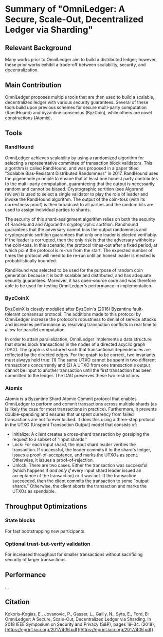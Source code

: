 # Summary of "OmniLedger: A Secure, Scale-Out, Decentralized Ledger via Sharding"

## Relevant Background

Many works prior to OmniLedger aim to build a distributed ledger; however, these prior works exhibit a trade-off between scalability, security, and decentralization.

## Main Contribution

OmniLedger proposes multiple tools that are then used to build a scalable, decentralized ledger with various security guarantees. Several of these tools build upon previous schemes for secure multi-party computation (RandHound) and byzantine consensus (ByzCoin), while others are novel constructions (Atomix).

## Tools

### RandHound

OmniLedger achieves scalability by using a randomized algorithm for selecting a representative committee of transaction block validators. This algorithm is called RandHound, and was proposed in a paper titled "Scalable Bias-Resistant Distributed Randomness" in 2017. RandHound uses the pigeonhole principle to ensure that at least one honest party contributes to the multi-party computation, guaranteeing that the output is necessarily random and cannot be biased. Cryptographic sortition (see Algorand review) is used to select a single validator to play the role of leader and invoke the RandHound algorithm. The output of the coin-toss (with its correctness proof) is then broadcast to all parties and the random bits are used to assign individual parties to shards. 

The security of this shard-assignment algorithm relies on both the security of RandHound and Algorand's cryptographic sortition. Randhound guarantees that the adversary cannot bias the output randomness and cryptographic sortition guarantees that only one leader is elected verifiably. If the leader is corrupted, then the only risk is that the adversary withholds the coin-toss. In this scenario, the protocol times-out after a fixed period, at which point the protocol is re-run from the start. The expected number of times the protocol will need to be re-run until an honest leader is elected is probabilistically bounded.

RandHound was selected to be used for the purpose of random coin generation because it is both scalable and distributed, and has adequate security guarantees. Moreover, it has open-source code and was therefore able to be used for testing OmniLedger's performance in implementation.

### ByzCoinX

ByzCoinX is closely modelled after ByzCoin's (2016) Byzantine fault-tolerant consensus protocol. The additions made to this protocol by OmniLedger increase the protocol's robustness to denial of service attacks and increases performance by resolving transaction conflicts in real time to allow for parallel computation.

In order to attain parallelization, OmniLedger implements a data structure that stores block transactions in the nodes of a directed acyclic graph (DAG). The graph is structured such that transactional dependencies are reflected by the directed edges. For the graph to be correct, two invariants must always hold true: (1) The same UTXO cannot be spent in two different transactions concurrently and (2) A UTXO from one transaction's output cannot be input to another transaction until the first transaction has been committed to the ledger. The DAG preserves these two restrictions.

### Atomix

Atomix is a Byzantine Shard Atomic Commit protocol that enables OmniLedger to perform and commit transactions across multiple shards (as is likely the case for most transactions in practice). Furthermore, it prevents double-spending and ensures that unspent currency from failed transactions are not forever locked. It does this using a three-step protocol in the UTXO (Unspent Transaction Output) model that consists of:

+ Initialize: A client creates a cross-shard transaction by gossiping the request to a subset of "input shards."
+ Lock: For each input shard, the input shard leader verifies the transaction. If successful, the leader commits it to the shard's ledger, issues a proof-of-acceptance, and marks the UTXOs as spent. Otherwise, it issues a proof-of-rejection.
+ Unlock: There are two cases. Either the transaction was successful (which happens if _and only if_ every input shard leader issued an acceptance of the transaction) or it was not. If the transaction succeeded, then the client commits the transaction to some "output shards." Otherwise, the client aborts the transaction and marks the UTXOs as spendable.

## Throughput Optimizations

### State blocks

For fast bootstrapping new participants.

### Optional trust-but-verify validation

For increased throughput for smaller transactions without sacrificing security of larger transactions.

## Performance

...

## Citation

Kokoris-Kogias, E., Jovanovic, P., Gasser, L., Gailly, N., Syta, E., Ford, B: OmniLedger: A Secure, Scale-Out, Decentralized Ledger via Sharding. In 2018 IEEE Symposium on Security and Privacy (S&P), pages 19–34. (2018), [https://eprint.iacr.org/2017/406.pdf](https://eprint.iacr.org/2017/406.pdf)
